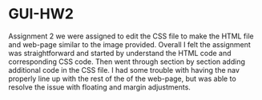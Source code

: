 # GUI-HW2

Assignment 2 we were assigned to edit the CSS file to make the HTML file and web-page similar to the image provided. Overall I felt the assignment was straightforward and started by understand the HTML code and corresponding CSS code. Then went through section by section adding additional code in the CSS file. I had some trouble with having the nav properly line up with the rest of the of the web-page, but was able to resolve the issue with floating and margin adjustments. 
